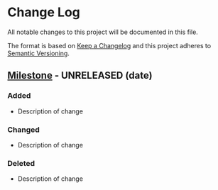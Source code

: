 # Change Log
All notable changes to this project will be documented in this file.

The format is based on [Keep a Changelog](http://keepachangelog.com/en/1.0.0/)
and this project adheres to [Semantic Versioning](http://semver.org/spec/v2.0.0.html).

## [Milestone] - UNRELEASED (date)
### Added
- Description of change

### Changed
- Description of change

### Deleted
- Description of change

[Milestone]: https://github.com/HomeAway/photon/<compare-link>
